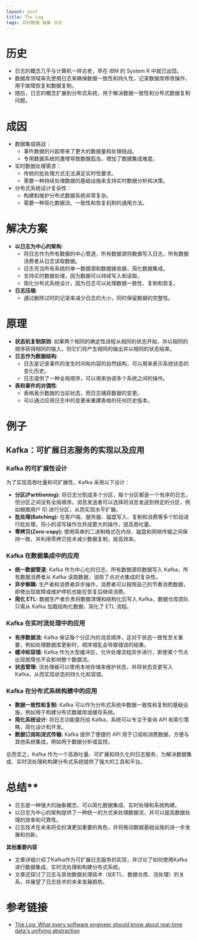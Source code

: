 ```yaml
---
layout: post
title: The Log
tags: 实时数据 抽象 日志
---
```


# 历史

- 日志的概念几乎与计算机一样古老，早在 IBM 的 System R 中就已出现。
- 数据库领域率先使用日志来确保数据一致性和持久性，记录数据库修改操作，用于故障恢复和数据复制。
- 随后，日志的概念扩展到分布式系统，用于解决数据一致性和分布式数据复制问题。

# 成因

- 数据集成挑战：
    - 事件数据的兴起带来了更大的数据量和处理挑战。
    -  专用数据系统的激增导致数据孤岛，增加了数据集成难度。
- 实时数据处理需求：
    -  传统的批处理方式无法满足实时性要求。
    -  需要一种持续处理数据的基础设施来支持实时数据分析和决策。
- 分布式系统设计复杂性：
    -  构建和维护分布式数据系统非常复杂。
    -  需要一种简化数据流、一致性和恢复机制的通用方法。

# 解决方案

- **以日志为中心的架构**:
    - 将日志作为所有数据的中心管道，所有数据源将数据写入日志，所有数据消费者从日志读取数据。
    - 日志充当所有系统的单一数据源和数据接收器，简化数据集成。
    - 支持实时数据处理，因为数据可以持续写入和读取。
    - 简化分布式系统设计，因为日志可以处理数据一致性、复制和恢复。
- **日志压缩**:
    - 通过删除过时的记录来减少日志的大小，同时保留数据的完整性。

#  原理

- **状态机复制原则**:  如果两个相同的确定性进程从相同的状态开始，并以相同的顺序获得相同的输入，则它们将产生相同的输出并以相同的状态结束。
- **日志作为数据结构**:
    -  日志是记录事件的发生时间和内容的自然结构，可以用来表示系统状态的变化历史。
    -  日志提供了一种全局顺序，可以用来协调多个系统之间的操作。
- **表和事件的对偶性**:
    - 表格表示数据的当前状态，而日志捕获数据的变更。
    - 可以通过应用日志中的变更来重建表格的任何历史版本。


# 例子
## Kafka：可扩展日志服务的实现以及应用

### Kafka 的可扩展性设计

为了实现高吞吐量和可扩展性，Kafka 采用以下设计：

* **分区(Partitioning):**  将日志分割成多个分区，每个分区都是一个有序的日志，但分区之间没有全局顺序。消息发送者可以选择将消息发送到特定的分区，例如根据用户 ID 进行分区，从而实现水平扩展。
* **批处理(Batching):**  在客户端、服务器、磁盘写入、复制和消费等多个阶段进行批处理，将小的读写操作合并成更大的操作，提高吞吐量。
* **零拷贝(Zero-copy):**  使用简单的二进制格式在内存、磁盘和网络传输之间保持一致，并利用零拷贝技术减少数据复制，提高效率。

### Kafka 在数据集成中的应用

* **统一数据管道:**  Kafka 作为中心化的日志，所有数据源将数据写入 Kafka，所有数据消费者从 Kafka 读取数据，消除了点对点集成的复杂性。
* **异步解耦:**  生产者和消费者异步操作，消费者可以按照自己的节奏消费数据，即使出现故障或维护停机也能在恢复后继续消费。
* **简化 ETL:**  数据生产者负责将数据清理和结构化后写入 Kafka，数据仓库团队只需从 Kafka 加载结构化数据，简化了 ETL 流程。

### Kafka 在实时流处理中的应用

* **有序数据流:** Kafka 保证每个分区内的消息顺序，这对于状态一致性至关重要，例如处理数据库更新时，顺序错乱会导致错误的结果。
* **缓冲和容错:**  Kafka 作为大型缓冲区，允许处理流程异步进行，即使某个节点出现故障也不会影响整个数据流。
* **状态管理:**  流处理器可以使用本地存储来维护状态，并将状态变更写入 Kafka，从而实现状态的持久化和容错。

### Kafka 在分布式系统构建中的应用

* **数据一致性和复制:**  Kafka 可以作为分布式系统中数据一致性和复制的基础设施，例如用于构建分布式数据库或缓存系统。
* **简化系统设计:**  将日志功能委托给 Kafka，系统可以专注于查询 API 和索引策略，简化设计和开发。
* **数据订阅和流式传输:**  Kafka 提供了便捷的 API 用于订阅和消费数据，方便与其他系统集成，例如用于数据分析或监控。


总而言之，Kafka 作为一个高吞吐量、可扩展和持久化的日志服务，为解决数据集成、实时流处理和构建分布式系统提供了强大的工具和平台。

#  总结**

- 日志是一种强大的抽象概念，可以简化数据集成、实时处理和系统构建。
- 以日志为中心的架构提供了一种统一的方式来处理数据流，并可以提高数据处理的效率和可靠性。
- 日志技术在未来将会扮演更加重要的角色，并将推动数据基础设施的进一步发展和创新。

**其他重要内容**

-  文章详细介绍了Kafka作为可扩展日志服务的实现，并讨论了如何使用Kafka进行数据集成、实时流处理和构建分布式系统。
-  文章还探讨了日志与其他数据处理技术（如ETL、数据仓库、流处理）的关系，并展望了日志技术的未来发展趋势。

# 参考链接
- [The Log: What every software engineer should know about real-time data's unifying abstraction](https://engineering.linkedin.com/distributed-systems/log-what-every-software-engineer-should-know-about-real-time-datas-unifying)
